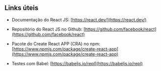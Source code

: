 ## Links úteis

- Documentação do React JS: [https://react.dev/](https://react.dev/)

- Repositório do React JS no Github: [https://github.com/facebook/react](https://github.com/facebook/react)

- Pacote do Create React APP (CRA) no npm: [https://www.npmjs.com/package/create-react-app](https://www.npmjs.com/package/create-react-app)

- Testes com Babel: [https://babeljs.io/repl](https://babeljs.io/repl)
